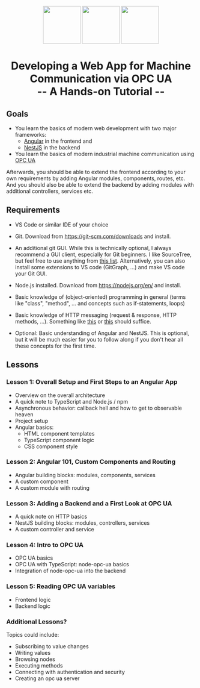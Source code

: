 <p align="center">
    <img height="100px" src="https://github.com/aljoshakoecher/opcua-webapp-tutorial/blob/documentation/images/images/opc-ua-icon.png?raw=true">
	<img height="100px" src="https://github.com/aljoshakoecher/opcua-webapp-tutorial/blob/documentation/images/images/angular-icon.png?raw=true">
	<img height="100px" src="https://github.com/aljoshakoecher/opcua-webapp-tutorial/blob/documentation/images/images/nestjs-icon.png?raw=true">
</p>
<h1 align="center">
	Developing a Web App for Machine Communication via OPC UA
	<br>
	-- A Hands-on Tutorial --
</h1>


## Goals
- You learn the basics of modern web development with two major frameworks: 
  - [Angular](https://angular.io/) in the frontend and 
  - [NestJS](https://nestjs.com/) in the backend
- You learn the basics of modern industrial machine communication using [OPC UA](https://opcfoundation.org/about/opc-technologies/opc-ua/)

Afterwards, you should be able to extend the frontend according to your own requirements by adding Angular modules, components, routes, etc.
And you should also be able to extend the backend by adding modules with additional controllers, services etc.


## Requirements
- VS Code or similar IDE of your choice
- Git. Download from https://git-scm.com/downloads and install.
- An additional git GUI. While this is technically optional, I always recommend a GUI client, especially for Git beginners. I like SourceTree, but feel free to use anything from [this list](https://git-scm.com/downloads/guis). Alternatively, you can also install some extensions to VS code (GitGraph, ...) and make VS code your Git GUI.
- Node.js installed. Download from https://nodejs.org/en/ and install.
- Basic knowledge of (object-oriented) programming in general (terms like "class", "method", ... and concepts such as if-statements, loops)
- Basic knowledge of HTTP messaging (request & response, HTTP methods, ...). Something like [this](https://www.freecodecamp.org/news/http-and-everything-you-need-to-know-about-it/) or [this](https://developer.mozilla.org/en-US/docs/Web/HTTP/Overview) should suffice.

- Optional: Basic understanding of Angular and NestJS. This is optional, but it will be much easier for you to follow along if you don't hear all these concepts for the first time. 

## Lessons

### Lesson 1: Overall Setup and First Steps to an Angular App
- Overview on the overall architecture
- A quick note to TypeScript and Node.js / npm
- Asynchronous behavior: callback hell and how to get to observable heaven
- Project setup 
- Angular basics:
  - HTML component templates
  - TypeScript component logic
  - CSS component style

### Lesson 2: Angular 101, Custom Components and Routing
- Angular building blocks: modules, components, services
- A custom component 
- A custom module with routing

### Lesson 3: Adding a Backend and a First Look at OPC UA
- A quick note on HTTP basics 
- NestJS building blocks: modules, controllers, services
- A custom controller and service

### Lesson 4: Intro to OPC UA
- OPC UA basics
- OPC UA with TypeScript: node-opc-ua basics
- Integration of node-opc-ua into the backend

### Lesson 5: Reading OPC UA variables
- Frontend logic
- Backend logic

### Additional Lessons?
Topics could include:
- Subscribing to value changes
- Writing values
- Browsing nodes
- Executing methods
- Connecting with authentication and security
- Creating an opc ua server

